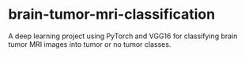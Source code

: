 # brain-tumor-mri-classification
A deep learning project using PyTorch and VGG16 for classifying brain tumor MRI images into tumor or no tumor classes.
